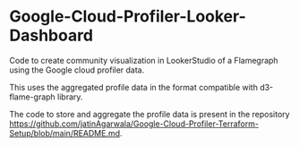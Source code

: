 # Google-Cloud-Profiler-Looker-Dashboard
Code to create community visualization in LookerStudio of a Flamegraph using the Google cloud profiler data.

This uses the aggregated profile data in the format compatible with d3-flame-graph library. 

The code to store and aggregate the profile data is present in the repository https://github.com/jatinAgarwala/Google-Cloud-Profiler-Terraform-Setup/blob/main/README.md.
